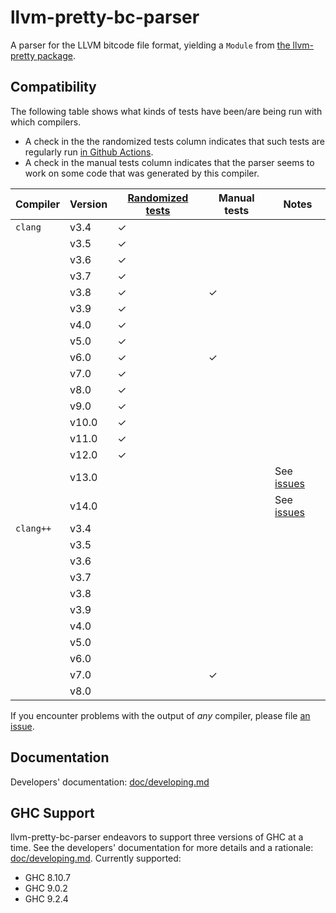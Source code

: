 # llvm-pretty-bc-parser

A parser for the LLVM bitcode file format, yielding a `Module` from
[the llvm-pretty package](http://hackage.haskell.org/package/llvm-pretty).

## Compatibility

The following table shows what kinds of tests have been/are being run with which
compilers.

 - A check in the the randomized tests column indicates that such tests are
   regularly run [in Github Actions][fuzz-workflow].
 - A check in the manual tests column indicates that the parser seems to work on
   some code that was generated by this compiler.

| Compiler  | Version | [Randomized tests](./fuzzing) | Manual tests | Notes                |
|-----------|---------|-------------------------------|--------------|----------------------|
| `clang`   | v3.4    | ✓                             |              |                      |
|           | v3.5    | ✓                             |              |                      |
|           | v3.6    | ✓                             |              |                      |
|           | v3.7    | ✓                             |              |                      |
|           | v3.8    | ✓                             | ✓            |                      |
|           | v3.9    | ✓                             |              |                      |
|           | v4.0    | ✓                             |              |                      |
|           | v5.0    | ✓                             |              |                      |
|           | v6.0    | ✓                             | ✓            |                      |
|           | v7.0    | ✓                             |              |                      |
|           | v8.0    | ✓                             |              |                      |
|           | v9.0    | ✓                             |              |                      |
|           | v10.0   | ✓                             |              |                      |
|           | v11.0   | ✓                             |              |                      |
|           | v12.0   | ✓                             |              |                      |
|           | v13.0   |                               |              | See [issues][llvm13] |
|           | v14.0   |                               |              | See [issues][llvm14] |
| `clang++` | v3.4    |                               |              |                      |
|           | v3.5    |                               |              |                      |
|           | v3.6    |                               |              |                      |
|           | v3.7    |                               |              |                      |
|           | v3.8    |                               |              |                      |
|           | v3.9    |                               |              |                      |
|           | v4.0    |                               |              |                      |
|           | v5.0    |                               |              |                      |
|           | v6.0    |                               |              |                      |
|           | v7.0    |                               | ✓            |                      |
|           | v8.0    |                               |              |                      |

If you encounter problems with the output of *any* compiler, please file [an
issue](https://github.com/GaloisInc/llvm-pretty-bc-parser/issues).

## Documentation

Developers' documentation: [doc/developing.md](./doc/developing.md)

## GHC Support

llvm-pretty-bc-parser endeavors to support three versions of GHC at a time. See
the developers' documentation for more details and a rationale:
[doc/developing.md](./doc/developing.md). Currently supported:

- GHC 8.10.7
- GHC 9.0.2
- GHC 9.2.4

[fuzz-workflow]: https://github.com/GaloisInc/llvm-pretty-bc-parser/blob/master/.github/workflows/llvm-quick-fuzz.yml
[llvm13]: https://github.com/GaloisInc/llvm-pretty-bc-parser/issues?q=is%3Aopen+is%3Aissue+label%3Allvm%2F13.0
[llvm14]: https://github.com/GaloisInc/llvm-pretty-bc-parser/issues?q=is%3Aopen+is%3Aissue+label%3Allvm%2F14.0
